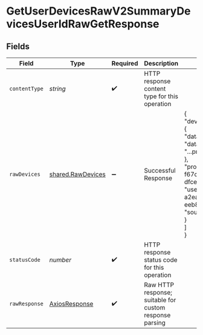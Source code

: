 # GetUserDevicesRawV2SummaryDevicesUserIdRawGetResponse


## Fields

| Field                                                                                                                                                                                            | Type                                                                                                                                                                                             | Required                                                                                                                                                                                         | Description                                                                                                                                                                                      | Example                                                                                                                                                                                          |
| ------------------------------------------------------------------------------------------------------------------------------------------------------------------------------------------------ | ------------------------------------------------------------------------------------------------------------------------------------------------------------------------------------------------ | ------------------------------------------------------------------------------------------------------------------------------------------------------------------------------------------------ | ------------------------------------------------------------------------------------------------------------------------------------------------------------------------------------------------ | ------------------------------------------------------------------------------------------------------------------------------------------------------------------------------------------------ |
| `contentType`                                                                                                                                                                                    | *string*                                                                                                                                                                                         | :heavy_check_mark:                                                                                                                                                                               | HTTP response content type for this operation                                                                                                                                                    |                                                                                                                                                                                                  |
| `rawDevices`                                                                                                                                                                                     | [shared.RawDevices](../../../sdk/models/shared/rawdevices.md)                                                                                                                                    | :heavy_minus_sign:                                                                                                                                                                               | Successful Response                                                                                                                                                                              | {<br/>"devices": [<br/>{<br/>"data": {<br/>"data": "...provider_specific_data"<br/>},<br/>"provider_id": "d5c523ff-f67d-4bf3-a0a8-dfce589299c3",<br/>"user_id": "bc5f1696-a2ea-470a-aeef-eeb8b478b7df",<br/>"source_id": 1<br/>}<br/>]<br/>} |
| `statusCode`                                                                                                                                                                                     | *number*                                                                                                                                                                                         | :heavy_check_mark:                                                                                                                                                                               | HTTP response status code for this operation                                                                                                                                                     |                                                                                                                                                                                                  |
| `rawResponse`                                                                                                                                                                                    | [AxiosResponse](https://axios-http.com/docs/res_schema)                                                                                                                                          | :heavy_check_mark:                                                                                                                                                                               | Raw HTTP response; suitable for custom response parsing                                                                                                                                          |                                                                                                                                                                                                  |